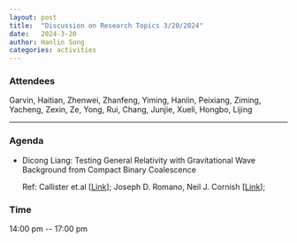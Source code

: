 ```yaml
---
layout: post
title:  "Discussion on Research Topics 3/20/2024"
date:   2024-3-20
author: Hanlin Song
categories: activities
---
```


### Attendees

Garvin, Haitian, Zhenwei, Zhanfeng, Yiming, Hanlin, Peixiang, Ziming, Yacheng, Zexin, Ze, Yong, Rui, Chang, Junjie, Xueli, Hongbo, Lijing

---

### Agenda

- Dicong Liang: Testing General Relativity with Gravitational Wave Background from Compact Binary Coalescence
    
    Ref: Callister et.al [[Link](https://arxiv.org/abs/2312.12532)]; Joseph D. Romano, Neil J. Cornish [[Link](https://arxiv.org/abs/1608.06889)];
    

### Time

14:00 pm -- 17:00 pm
